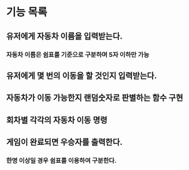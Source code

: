 # 기능 목록

## 유저에게 자동차 이름을 입력받는다.

### 자동차 이름은 쉼표를 기준으로 구분하며 5자 이하만 가능

## 유저에게 몇 번의 이동을 할 것인지 입력받는다.

## 자동차가 이동 가능한지 랜덤숫자로 판별하는 함수 구현

## 회차별 각각의 자동차 이동 명령

## 게임이 완료되면 우승자를 출력한다.

### 한명 이상일 경우 쉼표를 이용하여 구분한다.

